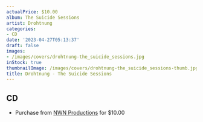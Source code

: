 ```yaml
---
actualPrice: $10.00
album: The Suicide Sessions
artist: Drohtnung
categories:
- CD
date: '2023-04-27T05:13:37'
draft: false
images:
- /images/covers/drohtnung-the_suicide_sessions.jpg
inStock: true
thumbnailImage: /images/covers/drohtnung-the_suicide_sessions-thumb.jpg
title: Drohtnung - The Suicide Sessions
---
```


## CD
* Purchase from [NWN Productions](http://shop.nwnprod.com/index.php?route=product/product&path=93&product_id=1342&sort=pd.name&order=ASC) for $10.00
